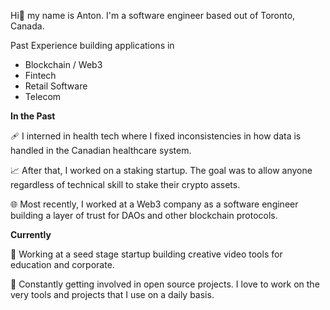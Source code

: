 Hi👋 my name is Anton. I'm a software engineer based out of Toronto, Canada.

Past Experience building applications in
- Blockchain / Web3
- Fintech
- Retail Software
- Telecom 


__In the Past__

🩹 I interned in health tech where I fixed inconsistencies in how data is handled in the Canadian healthcare system.

📈 After that, I worked on a staking startup. The goal was to allow anyone regardless of technical skill to stake their crypto assets.

🌐 Most recently, I worked at a Web3 company as a software engineer building a layer of trust for DAOs and other blockchain protocols.

__Currently__

🎨 Working at a seed stage startup building creative video tools for education and corporate.

🤝 Constantly getting involved in open source projects. I love to work on the very tools and projects that I use on a daily basis.

<!--
**icepaq/icepaq** is a ✨ _special_ ✨ repository because its `README.md` (this file) appears on your GitHub profile.

Here are some ideas to get you started:

- 🔭 I’m currently working on ...
- 🌱 I’m currently learning ...
- 👯 I’m looking to collaborate on ...
- 🤔 I’m looking for help with ...
- 💬 Ask me about ...
- 📫 How to reach me: ...
- 😄 Pronouns: ...
- ⚡ Fun fact: ...
-->
